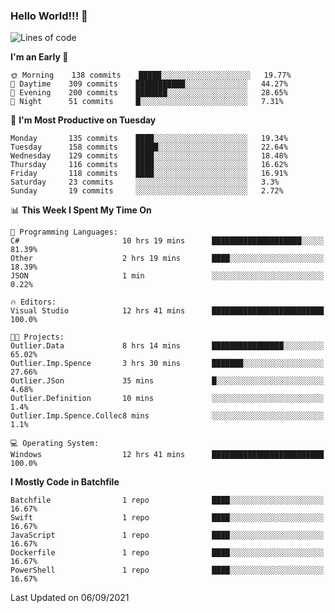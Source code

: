 ### Hello World!!! 👋

<!--
**kekotek/kekotek** is a ✨ _special_ ✨ repository because its `README.md` (this file) appears on your GitHub profile.

Here are some ideas to get you started:

- 🔭 I’m currently working on ...
- 🌱 I’m currently learning ...
- 👯 I’m looking to collaborate on ...
- 🤔 I’m looking for help with ...
- 💬 Ask me about ...
- 📫 How to reach me: ...
- 😄 Pronouns: ...
- ⚡ Fun fact: ...
-->

<!--START_SECTION:waka-->
![Lines of code](https://img.shields.io/badge/From%20Hello%20World%20I%27ve%20Written-18753%20lines%20of%20code-blue)

**I'm an Early 🐤** 

```text
🌞 Morning    138 commits    █████░░░░░░░░░░░░░░░░░░░░   19.77% 
🌆 Daytime    309 commits    ███████████░░░░░░░░░░░░░░   44.27% 
🌃 Evening    200 commits    ███████░░░░░░░░░░░░░░░░░░   28.65% 
🌙 Night      51 commits     █░░░░░░░░░░░░░░░░░░░░░░░░   7.31%

```
📅 **I'm Most Productive on Tuesday** 

```text
Monday       135 commits    ████░░░░░░░░░░░░░░░░░░░░░   19.34% 
Tuesday      158 commits    █████░░░░░░░░░░░░░░░░░░░░   22.64% 
Wednesday    129 commits    ████░░░░░░░░░░░░░░░░░░░░░   18.48% 
Thursday     116 commits    ████░░░░░░░░░░░░░░░░░░░░░   16.62% 
Friday       118 commits    ████░░░░░░░░░░░░░░░░░░░░░   16.91% 
Saturday     23 commits     ░░░░░░░░░░░░░░░░░░░░░░░░░   3.3% 
Sunday       19 commits     ░░░░░░░░░░░░░░░░░░░░░░░░░   2.72%

```


📊 **This Week I Spent My Time On** 

```text
💬 Programming Languages: 
C#                       10 hrs 19 mins      ████████████████████░░░░░   81.39% 
Other                    2 hrs 19 mins       ████░░░░░░░░░░░░░░░░░░░░░   18.39% 
JSON                     1 min               ░░░░░░░░░░░░░░░░░░░░░░░░░   0.22%

🔥 Editors: 
Visual Studio            12 hrs 41 mins      █████████████████████████   100.0%

🐱‍💻 Projects: 
Outlier.Data             8 hrs 14 mins       ████████████████░░░░░░░░░   65.02% 
Outlier.Imp.Spence       3 hrs 30 mins       ███████░░░░░░░░░░░░░░░░░░   27.66% 
Outlier.JSon             35 mins             █░░░░░░░░░░░░░░░░░░░░░░░░   4.68% 
Outlier.Definition       10 mins             ░░░░░░░░░░░░░░░░░░░░░░░░░   1.4% 
Outlier.Imp.Spence.Collec8 mins              ░░░░░░░░░░░░░░░░░░░░░░░░░   1.1%

💻 Operating System: 
Windows                  12 hrs 41 mins      █████████████████████████   100.0%

```

**I Mostly Code in Batchfile** 

```text
Batchfile                1 repo              ████░░░░░░░░░░░░░░░░░░░░░   16.67% 
Swift                    1 repo              ████░░░░░░░░░░░░░░░░░░░░░   16.67% 
JavaScript               1 repo              ████░░░░░░░░░░░░░░░░░░░░░   16.67% 
Dockerfile               1 repo              ████░░░░░░░░░░░░░░░░░░░░░   16.67% 
PowerShell               1 repo              ████░░░░░░░░░░░░░░░░░░░░░   16.67%

```



 Last Updated on 06/09/2021
<!--END_SECTION:waka-->
